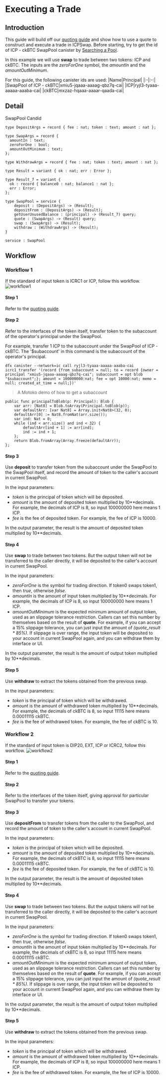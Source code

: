 # Executing a Trade

## Introduction
This guide will build off our [quoting guide](./01.Getting_a_Quote.md) and show how to use a quote to construct and execute a trade in ICPSwap. Before starting, try to get the id of ICP - ckBTC SwapPool canister by [Searching a Pool](../../SwapFactory/01.Searching_a_Pool.md). 

In this example we will use **swap** to trade between two tokens: ICP and ckBTC. The inputs are the *zeroForOne* symbol, the *amountIn* and the *amountOutMinimum*.

For this guide, the following canister ids are used:
|Name|Principal|
|:-|:-:|
|SwapPool of ICP - ckBTC|xmiu5-jqaaa-aaaag-qbz7q-cai|
|ICP|ryjl3-tyaaa-aaaaa-aaaba-cai|
|ckBTC|mxzaz-hqaaa-aaaar-qaada-cai|

## Detail

SwapPool Candid

```
type DepositArgs = record { fee : nat; token : text; amount : nat };

type SwapArgs = record {
  amountIn : text;
  zeroForOne : bool;
  amountOutMinimum : text;
};

type WithdrawArgs = record { fee : nat; token : text; amount : nat };

type Result = variant { ok : nat; err : Error };

type Result_7 = variant {
  ok : record { balance0 : nat; balance1 : nat };
  err : Error;
};

type SwapPool = service {
    deposit : (DepositArgs) -> (Result);
    depositFrom : (DepositArgs) -> (Result);
    getUserUnusedBalance : (principal) -> (Result_7) query;
    quote : (SwapArgs) -> (Result) query;
    swap : (SwapArgs) -> (Result);
    withdraw : (WithdrawArgs) -> (Result);
}

service : SwapPool

```


## Workflow

### Workflow 1
If the standard of input token is ICRC1 or ICP, follow this workflow.
![workflow1](../../_img/swap_workflow_1.png)

#### Step 1
Refer to the [quoting guide](./01.Getting_a_Quote.md).

#### Step 2
Refer to the interfaces of the token itself, transfer token to the subaccount of the operator's principal under the SwapPool.

For example, transfer 1 ICP to the subaccount under the SwapPool of ICP - ckBTC. The '$subaccount' in this command is the subaccount of the operator's principal.

```
dfx canister --network=ic call ryjl3-tyaaa-aaaaa-aaaba-cai icrc1_transfer '(record {from_subaccount = null; to = record {owner = principal "xmiu5-jqaaa-aaaag-qbz7q-cai"; subaccount = opt blob "$subaccount";}; amount = 100000000:nat; fee = opt 10000:nat; memo = null; created_at_time = null;})'
```

> A Motoko demo of how to get a subaccount
```
public func principalToBlob(p: Principal): Blob {
    var arr: [Nat8] = Blob.toArray(Principal.toBlob(p));
    var defaultArr: [var Nat8] = Array.init<Nat8>(32, 0);
    defaultArr[0] := Nat8.fromNat(arr.size());
    var ind: Nat = 0;
    while (ind < arr.size() and ind < 32) {
        defaultArr[ind + 1] := arr[ind];
        ind := ind + 1;
    };
    return Blob.fromArray(Array.freeze(defaultArr));
};
```

#### Step 3
Use **deposit** to transfer token from the subaccount under the SwapPool to the SwapPool itself, and record the amount of token to the caller's account in current SwapPool.

In the input parameters:
+ *token* is the principal of token which will be deposited.
+ *amount* is the amount of deposited token multiplied by 10**decimals. For example, the decimals of ICP is 8, so input 100000000 here means 1 ICP.
+ *fee* is the fee of deposited token. For example, the fee of ICP is 10000.

In the output parameter, the result is the amount of deposited token multiplied by 10**decimals.

#### Step 4
Use **swap** to trade between two tokens. But the output token will not be transferred to the caller directly, it will be deposited to the caller's account in current SwapPool.

In the input parameters:
+ *zeroForOne* is the symbol for trading direction. If token0 swaps token1, then *true*, otherwise *false*.
+ *amountIn* is the amount of input token multiplied by 10**decimals. For example, the decimals of ICP is 8, so input 100000000 here means 1 ICP.
+ *amountOutMinimum* is the expected minimum amount of output token, used as an slippage tolerance restriction. Callers can set this number by themselves based on the result of **quote**. For example, if you can accept a 15% slippage tolerance, you can just input the amount of *(quote_result * 85%)*. If slippage is over range, the input token will be deposited to your account in current SwapPool again, and you can withdraw them by interface or UI.

In the output parameter, the result is the amount of output token multiplied by 10**decimals.

#### Step 5

Use **withdraw** to extract the tokens obtained from the previous swap.

In the input parameters:
+ *token* is the principal of token which will be withdrawed.
+ *amount* is the amount of withdrawed token multiplied by 10**decimals. For example, the decimals of ckBTC is 8, so input 11115 here means 0.00011115 ckBTC.
+ *fee* is the fee of withdrawed token. For example, the fee of ckBTC is 10.

### Workflow 2
If the standard of input token is DIP20, EXT, ICP or ICRC2, follow this workflow.
![workflow2](../../_img/swap_workflow_2.png)

#### Step 1
Refer to the [quoting guide](./01.Getting_a_Quote.md).

#### Step 2
Refer to the interfaces of the token itself, giving approval for particular SwapPool to transfer your tokens.

#### Step 3
Use **depositFrom** to transfer tokens from the caller to the SwapPool, and record the amount of token to the caller's account in current SwapPool.

In the input parameters:
+ *token* is the principal of token which will be deposited.
+ *amount* is the amount of deposited token multiplied by 10**decimals. For example, the decimals of ckBTC is 8, so input 11115 here means 0.00011115 ckBTC.
+ *fee* is the fee of deposited token. For example, the fee of ckBTC is 10.

In the output parameter, the result is the amount of deposited token multiplied by 10**decimals.

#### Step 4

Use **swap** to trade between two tokens. But the output tokens will not be transferred to the caller directly, it will be deposited to the caller's account in current SwapPool.

In the input parameters:
+ *zeroForOne* is the symbol for trading direction. If token0 swaps token1, then *true*, otherwise *false*.
+ *amountIn* is the amount of input token multiplied by 10**decimals. For example, the decimals of ckBTC is 8, so input 11115 here means 0.00011115 ckBTC.
+ *amountOutMinimum* is the expected minimum amount of output token, used as an slippage tolerance restriction. Callers can set this number by themselves based on the result of **quote**. For example, if you can accept a 15% slippage tolerance, you can just input the amount of *(quote_result * 85%)*. If slippage is over range, the input token will be deposited to your account in current SwapPool again, and you can withdraw them by interface or UI.

In the output parameter, the result is the amount of output token multiplied by 10**decimals.

#### Step 5

Use **withdraw** to extract the tokens obtained from the previous swap.

In the input parameters:
+ *token* is the principal of token which will be withdrawed.
+ *amount* is the amount of withdrawed token multiplied by 10**decimals. For example, the decimals of ICP is 8, so input 100000000 here means 1 ICP.
+ *fee* is the fee of withdrawed token. For example, the fee of ICP is 10000.